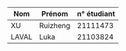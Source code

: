 | Nom   | Prénom   | n° étudiant |
|-------|----------|-------------|
| XU    | Ruizheng | 21111473    |
| LAVAL | Luka     | 21103824    |

